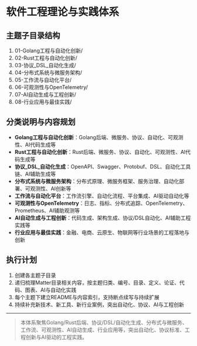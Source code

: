 # 软件工程理论与实践体系

## 主题子目录结构

1. 01-Golang工程与自动化创新/
2. 02-Rust工程与自动化创新/
3. 03-协议_DSL_自动化生成/
4. 04-分布式系统与微服务架构/
5. 05-工作流与自动化平台/
6. 06-可观测性与OpenTelemetry/
7. 07-AI自动生成与工程创新/
8. 08-行业应用与最佳实践/

## 分类说明与内容规划

- **Golang工程与自动化创新**：Golang后端、微服务、协议、自动化、可观测性、AI代码生成等
- **Rust工程与自动化创新**：Rust后端、微服务、协议、自动化、可观测性、AI代码生成等
- **协议_DSL_自动化生成**：OpenAPI、Swagger、Protobuf、DSL、自动化工具链、AI辅助生成等
- **分布式系统与微服务架构**：分布式原理、微服务框架、服务治理、自动化部署、可观测性、AI创新等
- **工作流与自动化平台**：工作流引擎、自动化流程、平台集成、AI驱动自动化等
- **可观测性与OpenTelemetry**：日志、指标、分布式追踪、OpenTelemetry、Prometheus、AI辅助观测等
- **AI自动生成与工程创新**：代码生成、架构生成、协议/DSL自动化、AI辅助工程实践等
- **行业应用与最佳实践**：金融、电商、云原生、物联网等行业场景的工程落地与创新

## 执行计划

1. 创建各主题子目录
2. 递归梳理Matter目录相关内容，按主题归类、编号、目录、定义、论证、代码、图表、AI与自动化实践
3. 每个主题下建立README与内容索引，支持断点续写与持续扩展
4. 持续补充新技术、新工具、新行业案例，突出自动化、协议、AI与工程创新

---

> 本体系聚焦Golang/Rust后端、协议/DSL/自动化生成、分布式与微服务、工作流、可观测性、AI自动生成、行业应用等，突出自动化、协议标准、工程创新与AI驱动的工程实践。
